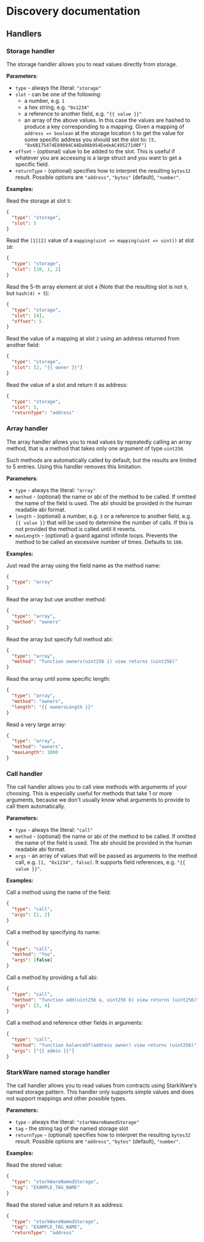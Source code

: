 # Discovery documentation

## Handlers

### Storage handler

The storage handler allows you to read values directly from storage.

**Parameters**:

- `type` - always the literal: `"storage"`
- `slot` - can be one of the following:
  - a number, e.g. `1`
  - a hex string, e.g. `"0x1234"`
  - a reference to another field, e.g. `"{{ value }}"`
  - an array of the above values. In this case the values are hashed to produce a key corresponding to a mapping. Given a mapping of `address => boolean` at the storage location `5` to get the value for some specific address you should set the slot to: `[5, "0x6B175474E89094C44Da98b954EedeAC495271d0F"]`
- `offset` - (optional) value to be added to the slot. This is useful if whatever you are accessing is a large struct and you want to get a specific field.
- `returnType` - (optional) specifies how to interpret the resulting `bytes32` result. Possible options are `"address"`, `"bytes"` (default), `"number"`.

**Examples:**

Read the storage at slot `5`:

```json
{
  "type": "storage",
  "slot": 5
}
```

Read the `[1][2]` value of a `mapping(uint => mapping(uint => uint))` at slot `10`:

```json
{
  "type": "storage",
  "slot": [10, 1, 2]
}
```

Read the 5-th array element at slot `4` (Note that the resulting slot is not `9`, but `hash(4) + 5`):

```json
{
  "type": "storage",
  "slot": [4],
  "offset": 5
}
```

Read the value of a mapping at slot `2` using an address returned from another field:

```json
{
  "type": "storage",
  "slot": [2, "{{ owner }}"]
}
```

Read the value of a slot and return it as address:

```json
{
  "type": "storage",
  "slot": 5,
  "returnType": "address"
```

### Array handler

The array handler allows you to read values by repeatedly calling an array method, that is a method that takes only one argument of type `uint256`.

Such methods are automatically called by default, but the results are limited to 5 entries. Using this handler removes this limitation.

**Parameters**:

- `type` - always the literal: `"array"`
- `method` - (optional) the name or abi of the method to be called. If omitted the name of the field is used. The abi should be provided in the human readable abi format.
- `length` - (optional) a number, e.g. `3` or a reference to another field, e.g. `{{ value }}` that will be used to determine the number of calls. If this is not provided the method is called until it reverts.
- `maxLength` - (optional) a guard against infinite loops. Prevents the method to be called an excessive number of times. Defaults to `100`.

**Examples:**

Just read the array using the field name as the method name:

```json
{
  "type": "array"
}
```

Read the array but use another method:

```json
{
  "type": "array",
  "method": "owners"
}
```

Read the array but specify full method abi:

```json
{
  "type": "array",
  "method": "function owners(uint256 i) view returns (uint256)"
}
```

Read the array until some specific length:

```json
{
  "type": "array",
  "method": "owners",
  "length": "{{ ownersLength }}"
}
```

Read a very large array:

```json
{
  "type": "array",
  "method": "owners",
  "maxLength": 1000
}
```

### Call handler

The call handler allows you to call view methods with arguments of your choosing. This is especially useful for methods that take 1 or more arguments, because we don't usually know what arguments to provide to call them automatically.

**Parameters:**

- `type` - always the literal: `"call"`
- `method` - (optional) the name or abi of the method to be called. If omitted the name of the field is used. The abi should be provided in the human readable abi format.
- `args` - an array of values that will be passed as arguments to the method call, e.g. `[1, "0x1234", false]`. It supports field references, e.g. `"{{ value }}"`.

**Examples:**

Call a method using the name of the field:

```json
{
  "type": "call",
  "args": [1, 2]
}
```

Call a method by specifying its name:

```json
{
  "type": "call",
  "method": "foo",
  "args": [false]
}
```

Call a method by providing a full abi:

```json
{
  "type": "call",
  "method": "function add(uint256 a, uint256 b) view returns (uint256)",
  "args": [3, 4]
}
```

Call a method and reference other fields in arguments:

```json
{
  "type": "call",
  "method": "function balanceOf(address owner) view returns (uint256)",
  "args": ["{{ admin }}"]
}
```

### StarkWare named storage handler

The call handler allows you to read values from contracts using StarkWare's named storage pattern. This handler only supports simple values and does not support mappings and other possible types.

**Parameters:**

- `type` - always the literal: `"starkWareNamedStorage"`
- `tag` - the string tag of the named storage slot
- `returnType` - (optional) specifies how to interpret the resulting `bytes32` result. Possible options are `"address"`, `"bytes"` (default), `"number"`.

**Examples:**

Read the stored value:

```json
{
  "type": "starkWareNamedStorage",
  "tag": "EXAMPLE_TAG_NAME"
}
```

Read the stored value and return it as address:

```json
{
  "type": "starkWareNamedStorage",
  "tag": "EXAMPLE_TAG_NAME",
  "returnType": "address"
```
